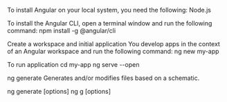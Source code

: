 To install Angular on your local system, you need the following:
Node.js

To install the Angular CLI, open a terminal window and run the following command:
npm install -g @angular/cli

Create a workspace and initial application
You develop apps in the context of an Angular workspace and run the following command:
ng new my-app

To run application
cd my-app
ng serve --open

ng generate
Generates and/or modifies files based on a schematic.

ng generate <schematic> [options]
ng g <schematic> [options]
